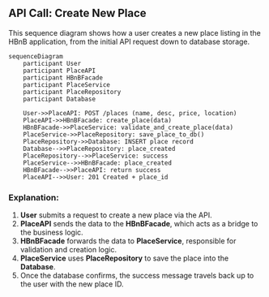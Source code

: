 ## API Call: Create New Place

This sequence diagram shows how a user creates a new place listing in the HBnB application, from the initial API request down to database storage.

```mermaid
sequenceDiagram
    participant User
    participant PlaceAPI
    participant HBnBFacade
    participant PlaceService
    participant PlaceRepository
    participant Database

    User->>PlaceAPI: POST /places (name, desc, price, location)
    PlaceAPI->>HBnBFacade: create_place(data)
    HBnBFacade->>PlaceService: validate_and_create_place(data)
    PlaceService->>PlaceRepository: save_place_to_db()
    PlaceRepository->>Database: INSERT place record
    Database-->>PlaceRepository: place_created
    PlaceRepository-->>PlaceService: success
    PlaceService-->>HBnBFacade: place_created
    HBnBFacade-->>PlaceAPI: return success
    PlaceAPI-->>User: 201 Created + place_id
```

### Explanation:

1. **User** submits a request to create a new place via the API.
2. **PlaceAPI** sends the data to the **HBnBFacade**, which acts as a bridge to the business logic.
3. **HBnBFacade** forwards the data to **PlaceService**, responsible for validation and creation logic.
4. **PlaceService** uses **PlaceRepository** to save the place into the **Database**.
5. Once the database confirms, the success message travels back up to the user with the new place ID.
